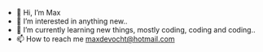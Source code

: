 - 👋 Hi, I’m Max
- 👀 I’m interested in anything new..
- 🌱 I’m currently learning new things, mostly coding, coding and coding..
- 📫 How to reach me maxdevocht@hotmail.com
